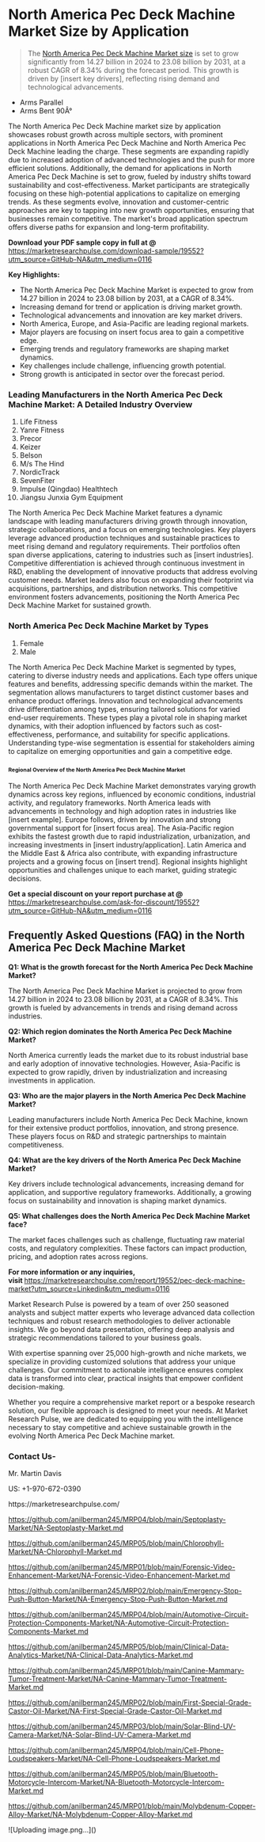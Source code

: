<h1>North America Pec Deck Machine Market&nbsp;Size by Application</h1><blockquote><p>The <a href="https://marketresearchpulse.com/download-sample/19552?utm_source=GitHub-NA&amp;utm_medium=0116">North America Pec Deck Machine Market size</a> is set to grow significantly from 14.27 billion in 2024 to 23.08 billion by 2031, at a robust CAGR of 8.34% during the forecast period. This growth is driven by [insert key drivers], reflecting rising demand and technological advancements.</p></blockquote><ul><li>Arms Parallel<li> Arms Bent 90Â°</li></ul><p>The North America Pec Deck Machine market size by application showcases robust growth across multiple sectors, with prominent applications in North America Pec Deck Machine and North America Pec Deck Machine leading the charge. These segments are expanding rapidly due to increased adoption of advanced technologies and the push for more efficient solutions. Additionally, the demand for applications in North America Pec Deck Machine is set to grow, fueled by industry shifts toward sustainability and cost-effectiveness. Market participants are strategically focusing on these high-potential applications to capitalize on emerging trends. As these segments evolve, innovation and customer-centric approaches are key to tapping into new growth opportunities, ensuring that businesses remain competitive. The market's broad application spectrum offers diverse paths for expansion and long-term profitability.</p><p><strong>Download your PDF sample copy in full at @ </strong><a href="https://marketresearchpulse.com/download-sample/19552?utm_source=GitHub-NA&amp;utm_medium=0116">https://marketresearchpulse.com/download-sample/19552?utm_source=GitHub-NA&amp;utm_medium=0116</a></p><p><strong>Key Highlights: </strong></p><ul><li>The North America Pec Deck Machine Market is expected to grow from 14.27 billion in 2024 to 23.08 billion by 2031, at a CAGR of 8.34%.</li><li>Increasing demand for trend or application is driving market growth.</li><li>Technological advancements and innovation are key market drivers.</li><li>North America, Europe, and Asia-Pacific are leading regional markets.</li><li>Major players are focusing on insert focus area to gain a competitive edge.</li><li>Emerging trends and regulatory frameworks are shaping market dynamics.</li><li>Key challenges include challenge, influencing growth potential.</li><li>Strong growth is anticipated in sector over the forecast period.</li></ul><h3>Leading Manufacturers in the North America Pec Deck Machine Market: A Detailed Industry Overview</h3><ol><li>Life Fitness</li><li>Yanre Fitness</li><li>Precor</li><li>Keizer</li><li>Belson</li><li>M/s The Hind</li><li>NordicTrack</li><li>SevenFiter</li><li>Impulse (Qingdao) Healthtech</li><li>Jiangsu Junxia Gym Equipment</li></ol><div class="flex max-w-full flex-col flex-grow"><div class="min-h-8 text-message flex w-full flex-col items-end gap-2 whitespace-normal break-words [.text-message+&amp;]:mt-5" dir="auto" data-message-author-role="assistant" data-message-id="fd8432e4-4910-450d-b182-61b7bfb0a01f" data-message-model-slug="gpt-4o"><div class="flex w-full flex-col gap-1 empty:hidden first:pt-[3px]"><div class="markdown prose w-full break-words dark:prose-invert light"><p>The North America Pec Deck Machine Market features a dynamic landscape with leading manufacturers driving growth through innovation, strategic collaborations, and a focus on emerging technologies. Key players leverage advanced production techniques and sustainable practices to meet rising demand and regulatory requirements. Their portfolios often span diverse applications, catering to industries such as [insert industries]. Competitive differentiation is achieved through continuous investment in R&amp;D, enabling the development of innovative products that address evolving customer needs. Market leaders also focus on expanding their footprint via acquisitions, partnerships, and distribution networks. This competitive environment fosters advancements, positioning the North America Pec Deck Machine Market for sustained growth.</p></div></div></div></div><h3>North America Pec Deck Machine Market by Types</h3><ol><li>Female<li> Male</li></ol><div class="flex max-w-full flex-col flex-grow"><div class="min-h-8 text-message flex w-full flex-col items-end gap-2 whitespace-normal break-words [.text-message+&amp;]:mt-5" dir="auto" data-message-author-role="assistant" data-message-id="084470be-0bb7-4664-bddf-5156b4f41249" data-message-model-slug="gpt-4o-mini"><div class="flex w-full flex-col gap-1 empty:hidden first:pt-[3px]"><div class="markdown prose w-full break-words dark:prose-invert light"><p>The North America Pec Deck Machine Market is segmented by types, catering to diverse industry needs and applications. Each type offers unique features and benefits, addressing specific demands within the market. The segmentation allows manufacturers to target distinct customer bases and enhance product offerings. Innovation and technological advancements drive differentiation among types, ensuring tailored solutions for varied end-user requirements. These types play a pivotal role in shaping market dynamics, with their adoption influenced by factors such as cost-effectiveness, performance, and suitability for specific applications. Understanding type-wise segmentation is essential for stakeholders aiming to capitalize on emerging opportunities and gain a competitive edge.</p></div></div></div></div><h3><span style="font-size: 11px;">Regional Overview of the North America Pec Deck Machine Market</span></h3><div class="flex max-w-full flex-col flex-grow"><div class="min-h-8 text-message flex w-full flex-col items-end gap-2 whitespace-normal break-words [.text-message+&amp;]:mt-5" dir="auto" data-message-author-role="assistant" data-message-id="e9038762-ce64-4e30-91c9-9bd413514231" data-message-model-slug="gpt-4o-mini"><div class="flex w-full flex-col gap-1 empty:hidden first:pt-[3px]"><div class="markdown prose w-full break-words dark:prose-invert light"><p>The North America Pec Deck Machine Market demonstrates varying growth dynamics across key regions, influenced by economic conditions, industrial activity, and regulatory frameworks. North America leads with advancements in technology and high adoption rates in industries like [insert example]. Europe follows, driven by innovation and strong governmental support for [insert focus area]. The Asia-Pacific region exhibits the fastest growth due to rapid industrialization, urbanization, and increasing investments in [insert industry/application]. Latin America and the Middle East &amp; Africa also contribute, with expanding infrastructure projects and a growing focus on [insert trend]. Regional insights highlight opportunities and challenges unique to each market, guiding strategic decisions.</p></div></div></div></div><p><strong>Get a special discount on your report purchase at @ </strong><a href="https://marketresearchpulse.com/ask-for-discount/19552?utm_source=GitHub-NA&amp;utm_medium=0116">https://marketresearchpulse.com/ask-for-discount/19552?utm_source=GitHub-NA&amp;utm_medium=0116</a></p><h2>Frequently Asked Questions (FAQ) in the North America Pec Deck Machine Market</h2><p><strong>Q1: What is the growth forecast for the North America Pec Deck Machine Market?</strong></p><p>The North America Pec Deck Machine Market is projected to grow from 14.27 billion in 2024 to 23.08 billion by 2031, at a CAGR of 8.34%. This growth is fueled by advancements in trends and rising demand across industries.</p><p><strong>Q2: Which region dominates the North America Pec Deck Machine Market?</strong></p><p>North America currently leads the market due to its robust industrial base and early adoption of innovative technologies. However, Asia-Pacific is expected to grow rapidly, driven by industrialization and increasing investments in application.</p><p><strong>Q3: Who are the major players in the North America Pec Deck Machine Market?</strong></p><p>Leading manufacturers include North America Pec Deck Machine, known for their extensive product portfolios, innovation, and strong presence. These players focus on R&amp;D and strategic partnerships to maintain competitiveness.</p><p><strong>Q4: What are the key drivers of the North America Pec Deck Machine Market?</strong></p><p>Key drivers include technological advancements, increasing demand for application, and supportive regulatory frameworks. Additionally, a growing focus on sustainability and innovation is shaping market dynamics.</p><p><strong>Q5: What challenges does the North America Pec Deck Machine Market face?</strong></p><p>The market faces challenges such as challenge, fluctuating raw material costs, and regulatory complexities. These factors can impact production, pricing, and adoption rates across regions.</p><p><strong>For more information or any inquiries, visit&nbsp;</strong><a href="https://marketresearchpulse.com/report/19552/pec-deck-machine-market?utm_source=Linkedin&utm_medium=0116">https://marketresearchpulse.com/report/19552/pec-deck-machine-market?utm_source=Linkedin&utm_medium=0116</a></p><p>Market Research Pulse is powered by a team of over 250 seasoned analysts and subject matter experts who leverage advanced data collection techniques and robust research methodologies to deliver actionable insights. We go beyond data presentation, offering deep analysis and strategic recommendations tailored to your business goals.</p><p>With expertise spanning over 25,000 high-growth and niche markets, we specialize in providing customized solutions that address your unique challenges. Our commitment to actionable intelligence ensures complex data is transformed into clear, practical insights that empower confident decision-making.</p><p>Whether you require a comprehensive market report or a bespoke research solution, our flexible approach is designed to meet your needs. At Market Research Pulse, we are dedicated to equipping you with the intelligence necessary to stay competitive and achieve sustainable growth in the evolving North America Pec Deck Machine market.</p><h3><strong>Contact Us-</strong></h3><p>Mr. Martin Davis</p><p>US: +1-970-672-0390</p><p>https://marketresearchpulse.com/</p><p><a href="https://github.com/anilberman245/MRP04/blob/main/Septoplasty-Market/NA-Septoplasty-Market.md">https://github.com/anilberman245/MRP04/blob/main/Septoplasty-Market/NA-Septoplasty-Market.md</a></p><p><a href="https://github.com/anilberman245/MRP05/blob/main/Chlorophyll-Market/NA-Chlorophyll-Market.md">https://github.com/anilberman245/MRP05/blob/main/Chlorophyll-Market/NA-Chlorophyll-Market.md</a></p><p><a href="https://github.com/anilberman245/MRP01/blob/main/Forensic-Video-Enhancement-Market/NA-Forensic-Video-Enhancement-Market.md">https://github.com/anilberman245/MRP01/blob/main/Forensic-Video-Enhancement-Market/NA-Forensic-Video-Enhancement-Market.md</a></p><p><a href="https://github.com/anilberman245/MRP02/blob/main/Emergency-Stop-Push-Button-Market/NA-Emergency-Stop-Push-Button-Market.md">https://github.com/anilberman245/MRP02/blob/main/Emergency-Stop-Push-Button-Market/NA-Emergency-Stop-Push-Button-Market.md</a></p><p><a href="https://github.com/anilberman245/MRP04/blob/main/Automotive-Circuit-Protection-Components-Market/NA-Automotive-Circuit-Protection-Components-Market.md">https://github.com/anilberman245/MRP04/blob/main/Automotive-Circuit-Protection-Components-Market/NA-Automotive-Circuit-Protection-Components-Market.md</a></p><p><a href="https://github.com/anilberman245/MRP05/blob/main/Clinical-Data-Analytics-Market/NA-Clinical-Data-Analytics-Market.md">https://github.com/anilberman245/MRP05/blob/main/Clinical-Data-Analytics-Market/NA-Clinical-Data-Analytics-Market.md</a></p><p><a href="https://github.com/anilberman245/MRP01/blob/main/Canine-Mammary-Tumor-Treatment-Market/NA-Canine-Mammary-Tumor-Treatment-Market.md">https://github.com/anilberman245/MRP01/blob/main/Canine-Mammary-Tumor-Treatment-Market/NA-Canine-Mammary-Tumor-Treatment-Market.md</a></p><p><a href="https://github.com/anilberman245/MRP02/blob/main/First-Special-Grade-Castor-Oil-Market/NA-First-Special-Grade-Castor-Oil-Market.md">https://github.com/anilberman245/MRP02/blob/main/First-Special-Grade-Castor-Oil-Market/NA-First-Special-Grade-Castor-Oil-Market.md</a></p><p><a href="https://github.com/anilberman245/MRP03/blob/main/Solar-Blind-UV-Camera-Market/NA-Solar-Blind-UV-Camera-Market.md">https://github.com/anilberman245/MRP03/blob/main/Solar-Blind-UV-Camera-Market/NA-Solar-Blind-UV-Camera-Market.md</a></p><p><a href="https://github.com/anilberman245/MRP04/blob/main/Cell-Phone-Loudspeakers-Market/NA-Cell-Phone-Loudspeakers-Market.md">https://github.com/anilberman245/MRP04/blob/main/Cell-Phone-Loudspeakers-Market/NA-Cell-Phone-Loudspeakers-Market.md</a></p><p><a href="https://github.com/anilberman245/MRP05/blob/main/Bluetooth-Motorcycle-Intercom-Market/NA-Bluetooth-Motorcycle-Intercom-Market.md">https://github.com/anilberman245/MRP05/blob/main/Bluetooth-Motorcycle-Intercom-Market/NA-Bluetooth-Motorcycle-Intercom-Market.md</a></p><p><a href="https://github.com/anilberman245/MRP01/blob/main/Molybdenum-Copper-Alloy-Market/NA-Molybdenum-Copper-Alloy-Market.md">https://github.com/anilberman245/MRP01/blob/main/Molybdenum-Copper-Alloy-Market/NA-Molybdenum-Copper-Alloy-Market.md</a></p>
![Uploading image.png…]()
